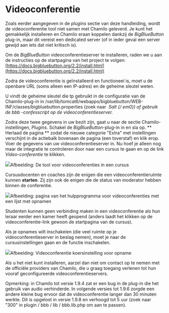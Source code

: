 # Videoconferentie

Zoals eerder aangegeven in de *plugins* sectie van deze handleiding, wordt de videoconferentie tool niet samen met Chamilo geleverd. Je kunt het gemakkelijk installeren en Chamilo eraan koppelen dankzij de *BigBlueButton* plug-in, maar dit vereist een dedicated server (of in ieder geval een server gewijd aan iets dat niet kritisch is).

Om de *BigBlueButton* videoconferentieserver te installeren, raden we u aan de instructies op de startpagina van het project te volgen: [https://docs.bigbluebutton.org/2.2/install.html](https://docs.bigbluebutton.org/2.2/install.html)

Zodra de videoconferentie is geïnstalleerd en functioneel is, moet u de openbare URL (soms alleen een IP-adres) en de geheime sleutel weten.

U vindt de geheime sleutel die tp gebruikt in de configuratie van de Chamilo-plug-in in /var/lib/tomcat6/webapps/bigbluebutton/WEB-INF/classes/bigbluebutton.properties (zoek naar *&nbsp;Salt {/ em0}) of gebruik de bbb -confesscript op de videoconferentieserver.*

Zodra deze twee gegevens in uw bezit zijn, gaat u naar de sectie Chamilo-instellingen, *Plugins*. Schakel de *BigBlueButton*-plug-in in en sla op. ** Herlaad de pagina ** zodat de nieuwe categorie "Extra" met instellingen verschijnt in de actiebalk bovenaan de pagina (een toverstaf) en klik erop. Voer de gegevens van uw videoconferentieserver in. Nu hoef je alleen nog maar de integratie te controleren door naar een cursus te gaan en op de link *Video-conferentie* te klikken.

![](../../.gitbook/assets/images48%20%281%29.png)Afbeelding: De tool voor videoconferenties in een cursus

Cursusdocenten en coaches zijn de enigen die een videoconferentieruimte kunnen **starten**. Zij zijn ook de enigen die de status van moderator hebben binnen de conferentie.

![](../../.gitbook/assets/images62%20%281%29.png)Afbeelding: pagina van het hulpprogramma voor videoconferenties met een lijst met opnamen

Studenten kunnen geen verbinding maken in een videoconferentie als hun leraar eerder een kamer heeft geopend (anders laadt het klikken op de videoconferentie-link gewoon de startpagina van de cursus).

Als je opnames wilt inschakelen (die veel ruimte op je videoconferentieserver in beslag nemen), moet je naar de cursusinstellingen gaan en de functie inschakelen.

![](../../.gitbook/assets/images63.png)Afbeelding: Videoconferentie koersinstelling voor opname

Als u het niet kunt installeren, aarzel dan niet om contact op te nemen met de officiële providers van Chamilo, die u graag toegang verlenen tot hun vooraf geconfigureerde videoconferentieservers.

Opmerking: in Chamilo tot versie 1.9.4 zat er een bug in de plug-in die het gebruik van audio verhinderde. In volgende versies tot 1.9.6 zorgde een andere kleine bug ervoor dat de videoconferentie langer dan 30 minuten werkte. Dit is opgelost in versie 1.9.8 en verhoogd tot 5 uur (zoek naar "300" in plugin / bbb / lib / bbb.lib.php om aan te passen).
